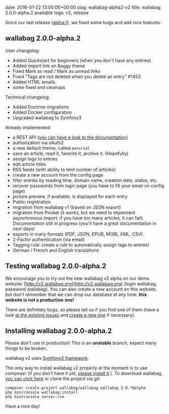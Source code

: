 date: 2016-01-22 13:00:00+00:00
slug: wallabag-alpha2-v2
title: wallabag 2.0.0-alpha.2 available
tags: v2, release

Since our last release ([alpha.1]({filename}20160108-wallabag-alpha1-v2.md)), we fixed some bugs and add nice features.  

## wallabag 2.0.0-alpha.2

User changelog:

* Added Quickstart for beginners (when you don't have any entries)
* Added import link on Baggy theme
* Fixed Mark as read / Mark as unread links
* Fixed "Tags are not deleted when you delete an entry" #1453
* Added HTML emails
* some fixed and cleanups

Technical changelog:

* Added Doctrine migrations
* Added Docker configuration
* Upgraded wallabag to Symfony3

Already implemented:

* a REST API ([you can have a look to the documentation](http://v2.wallabag.org/api/doc))
* authorization via oAuth2
* a new default theme, called `material`
* save an article, read it, favorite it, archive it. (Hopefully)
* assign tags to entries
* edit article titles
* RSS feeds (with ability to limit number of articles)
* create a new account from the config page
* filter entries by reading time, domain name, creation date, status, etc.
* recover passwords from login page (you have to fill your email on config page)
* picture preview, if available, is displayed for each entry
* Public registration
* migration from wallabag v1 (based on JSON export)
* migration from Pocket (it works, but we need to implement asynchronous import: if you have too many articles, it can fail). Documentation still in progress (you'll have a great documentation in next days)
* exports in many formats (PDF, JSON, EPUB, MOBI, XML, CSV).
* 2-Factor authentication (via email)
* Tagging rule: create a rule to automatically assign tags to entries!
* German / French and English translations

## Testing wallabag 2.0.0-alpha.2

We encourage you to try out the new wallabag v2 alpha on our demo website: [http://v2.wallabag.org](http://v2.wallabag.org) (login wallabag, password wallabag). You can also create a new account on this website, but don't remember that we can drop our database at any time: **this website is not a production one!**

There are definitely bugs, so please tell us if you find one of them (have a look [at the existing issues](https://github.com/wallabag/wallabag/issues) and [create a new one](https://github.com/wallabag/wallabag/issues/new) if necessary).

## Installing wallabag 2.0.0-alpha.2

Please don't use in production! This is an **unstable** branch, expect many things to be broken.

wallabag v2 uses [Symfony2 framework](http://symfony.com).

The only way to install wallabag v2 properly at the moment is to use composer (if you don't have it yet, [please install it](https://getcomposer.org/download/).). To download wallabag, [you can click here]({filename}pages/download.md) or clone the project via git:

```
composer create-project wallabag/wallabag wallabag 2.0.*@alpha
php bin/console wallabag:install
php bin/console server:run
```

Have a nice day!

